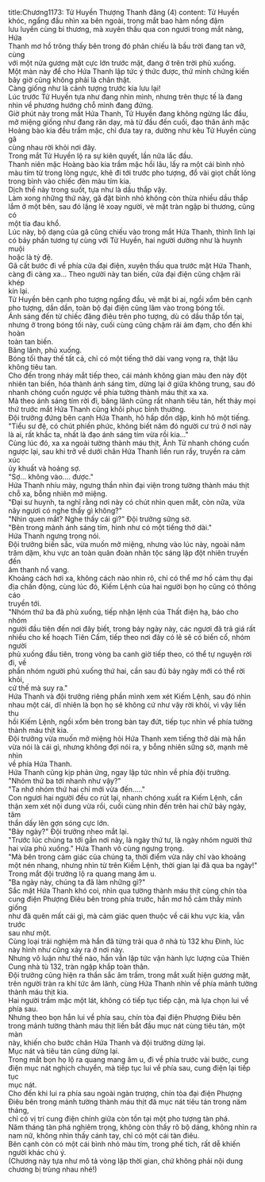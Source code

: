 title:Chương1173: Tử Huyền Thượng Thanh đăng (4)
content:
Tử Huyền khóc, ngẩng đầu nhìn xa bên ngoài, trong mắt bao hàm nồng đậm<br>lưu luyến cùng bi thương, mà xuyên thấu qua con ngươi trong mắt nàng, Hứa<br>Thanh mơ hồ trông thấy bên trong đó phản chiếu là bầu trời đang tan vỡ, cùng<br>với một nửa gương mặt cực lớn trước mặt, đang ở trên trời phủ xuống.<br>Một màn này để cho Hứa Thanh lập tức ý thức được, thứ mình chứng kiến<br>bây giờ cũng không phải là chân thật.<br>Càng giống như là cảnh tượng trước kia lưu lại!<br>Lúc trước Tử Huyền tựa như đang nhìn mình, nhưng trên thực tế là đang<br>nhìn về phương hướng chỗ mình đang đứng.<br>Giờ phút này trong mắt Hứa Thanh, Tử Huyền đang không ngừng lắc đầu,<br>mở miệng giống như đang răn dạy, mà từ đầu đến cuối, đạo thân ảnh mặc<br>Hoàng bào kia đều trầm mặc, chỉ đưa tay ra, dường như kêu Tử Huyền cùng gã<br>cùng nhau rời khỏi nơi đây.<br>Trong mắt Tử Huyền lộ ra sự kiên quyết, lần nữa lắc đầu.<br>Thanh niên mặc Hoàng bào kia trầm mặc hồi lâu, lấy ra một cái bình nhỏ<br>màu tím từ trong lòng ngực, khẽ đi tới trước pho tượng, đổ vài giọt chất lỏng<br>trong bình vào chiếc đèn màu tím kia.<br>Dịch thể này trong suốt, tựa như là dầu thắp vậy.<br>Làm xong những thứ này, gã đặt bình nhỏ không còn thừa nhiều dầu thắp<br>lắm ở một bên, sau đó lặng lẽ xoay người, vẻ mặt tràn ngập bi thương, cũng có<br>một tia đau khổ.<br>Lúc này, bộ dạng của gã cũng chiếu vào trong mắt Hứa Thanh, thình lình lại<br>có bảy phần tương tự cùng với Tử Huyền, hai người dường như là huynh muội<br>hoặc là tỷ đệ.<br>Gã cất bước đi về phía cửa đại điện, xuyên thấu qua trước mặt Hứa Thanh,<br>càng đi càng xa... Theo người này tan biến, cửa đại điện cũng chậm rãi khép<br>kín lại.<br>Tử Huyền bên cạnh pho tượng ngẩng đầu, vẻ mặt bi ai, ngồi xổm bên cạnh<br>pho tượng, dần dần, toàn bộ đại điện cũng lâm vào trong bóng tối.<br>Ánh sáng đến từ chiếc đăng điêu trên pho tượng, dù có dầu thắp tồn tại,<br>nhưng ở trong bóng tối này, cuối cùng cũng chậm rãi ảm đạm, cho đến khi hoàn<br>toàn tan biến.<br>Băng lãnh, phủ xuống.<br>Bóng tối thay thế tất cả, chỉ có một tiếng thở dài vang vọng ra, thật lâu<br>không tiêu tan.<br>Cho đến trong nháy mắt tiếp theo, cái mảnh không gian màu đen này đột<br>nhiên tan biến, hóa thành ánh sáng tím, dừng lại ở giữa không trung, sau đó<br>nhanh chóng cuốn ngược về phía tường thành máu thịt xa xa.<br>Mà theo ánh sáng tím rời đi, băng lãnh cũng rất nhanh tiêu tán, hết thảy mọi<br>thứ trước mắt Hứa Thanh cũng khôi phục bình thường.<br>Đội trưởng đứng bên cạnh Hứa Thanh, hô hấp dồn dập, kinh hô một tiếng.<br>"Tiểu sư đệ, có chút phiền phức, không biết năm đó người cư trú ở nơi này<br>là ai, rất khắc ta, nhất là đạo ánh sáng tím vừa rồi kia..."<br>Cùng lúc đó, xa xa ngoài tường thành máu thịt, Ảnh Tử nhanh chóng cuốn<br>ngược lại, sau khi trở về dưới chân Hứa Thanh liền run rẩy, truyền ra cảm xúc<br>ủy khuất và hoảng sợ.<br>"Sợ... không vào.... được."<br>Hứa Thanh nhíu mày, ngưng thần nhìn đại viện trong tường thành máu thịt<br>chỗ xa, bỗng nhiên mở miệng.<br>"Đại sư huynh, ta nghĩ rằng nơi này có chút nhìn quen mắt, còn nữa, vừa<br>nãy ngươi có nghe thấy gì không?"<br>"Nhìn quen mắt? Nghe thấy cái gì?" Đội trưởng sững sờ.<br>"Bên trong mảnh ánh sáng tím, hình như có một tiếng thở dài."<br>Hứa Thanh ngưng trọng nói.<br>Đội trưởng biến sắc, vừa muốn mở miệng, nhưng vào lúc này, ngoài năm<br>trăm dặm, khu vực an toàn quân đoàn nhân tộc sáng lập đột nhiên truyền đến<br>âm thanh nổ vang.<br>Khoảng cách hơi xa, không cách nào nhìn rõ, chỉ có thể mơ hồ cảm thụ đại<br>địa chấn động, cùng lúc đó, Kiếm Lệnh của hai người bọn họ cũng có thông cáo<br>truyền tới.<br>"Nhóm thứ ba đã phủ xuống, tiếp nhận lệnh của Thất điện hạ, báo cho nhóm<br>người đầu tiên đến nơi đây biết, trong bảy ngày này, các ngươi đã trả giá rất<br>nhiều cho kế hoạch Tiên Cấm, tiếp theo nơi đây có lẽ sẽ có biến cố, nhóm người<br>phủ xuống đầu tiên, trong vòng ba canh giờ tiếp theo, có thể tự nguyện rời đi, về<br>phần nhóm người phủ xuống thứ hai, cần sau đủ bảy ngày mới có thể rời khỏi,<br>cứ thế mà suy ra."<br>Hứa Thanh và đội trưởng riêng phần mình xem xét Kiếm Lệnh, sau đó nhìn<br>nhau một cái, dĩ nhiên là bọn họ sẽ không cứ như vậy rời khỏi, vì vậy liền thu<br>hồi Kiếm Lệnh, ngồi xổm bên trong bàn tay đứt, tiếp tục nhìn về phía tường<br>thành máu thịt kia.<br>Đội trưởng vừa muốn mở miệng hỏi Hứa Thanh xem tiếng thở dài mà hắn<br>vừa nói là cái gì, nhưng không đợi nói ra, y bỗng nhiên sững sờ, mạnh mẽ nhìn<br>về phía Hứa Thanh.<br>Hứa Thanh cũng kịp phản ứng, ngay lập tức nhìn về phía đội trưởng.<br>"Nhóm thứ ba tới nhanh như vậy?"<br>"Ta nhớ nhóm thứ hai chỉ mới vừa đến....."<br>Con ngươi hai người đều co rút lại, nhanh chóng xuất ra Kiếm Lệnh, cẩn<br>thận xem xét nội dung vừa rồi, cuối cùng nhìn đến trên hai chữ bảy ngày, tâm<br>thần dấy lên gợn sóng cực lớn.<br>"Bảy ngày?" Đội trưởng nheo mắt lại.<br>"Trước lúc chúng ta tới gần nơi này, là ngày thứ tư, là ngày nhóm người thứ<br>hai vừa phủ xuống." Hứa Thanh vô cùng ngưng trọng.<br>"Mà bên trong cảm giác của chúng ta, thời điểm vừa nãy chỉ vào khoảng<br>một nén nhang, nhưng nhìn từ trên Kiếm Lệnh, thời gian lại đã qua ba ngày!"<br>Trong mắt đội trưởng lộ ra quang mang âm u.<br>"Ba ngày này, chúng ta đã làm những gì?"<br>Sắc mặt Hứa Thanh khó coi, nhìn qua tường thành máu thịt cùng chín tòa<br>cung điện Phượng Điêu bên trong phía trước, hắn mơ hồ cảm thấy mình giống<br>như đã quên mất cái gì, mà cảm giác quen thuộc về cái khu vực kia, vẫn trước<br>sau như một.<br>Cùng loại trải nghiệm mà hắn đã từng trải qua ở nhà tù 132 khu Đinh, lúc<br>này hình như cũng xảy ra ở nơi này.<br>Nhưng vô luận như thế nào, hắn vẫn lập tức vận hành lực lượng của Thiên<br>Cung nhà tù 132, tràn ngập khắp toàn thân.<br>Đội trưởng cũng hiện ra thần sắc âm trầm, trong mắt xuất hiện gương mặt,<br>trên người tràn ra khí tức âm lãnh, cùng Hứa Thanh nhìn về phía mảnh tường<br>thành máu thịt kia.<br>Hai người trầm mặc một lát, không có tiếp tục tiếp cận, mà lựa chọn lui về<br>phía sau.<br>Nhưng theo bọn hắn lui về phía sau, chín tòa đại điện Phượng Điêu bên<br>trong mảnh tường thành máu thịt liền bắt đầu mục nát cùng tiêu tán, một màn<br>này, khiến cho bước chân Hứa Thanh và đội trưởng dừng lại.<br>Mục nát và tiêu tán cũng dừng lại.<br>Trong mắt bọn họ lộ ra quang mang âm u, đi về phía trước vài bước, cung<br>điện mục nát nghịch chuyển, mà tiếp tục lui về phía sau, cung điện lại tiếp tục<br>mục nát.<br>Cho đến khi lui ra phía sau ngoài ngàn trượng, chín tòa đại điện Phượng<br>Điêu bên trong mảnh tường thành máu thịt đã mục nát tiêu tán trong năm tháng,<br>chỉ có vị trí cung điện chính giữa còn tồn tại một pho tượng tàn phá.<br>Năm tháng tàn phá nghiêm trọng, không còn thấy rõ bộ dáng, không nhìn ra<br>nam nữ, không nhìn thấy cánh tay, chỉ có một cái tàn điêu.<br>Bên cạnh còn có một cái bình nhỏ màu tím, trong phế tích, rất dễ khiến<br>người khác chú ý.<br>(Chương này tựa như mô tả vòng lặp thời gian, chứ không phải nội dung<br>chương bị trùng nhau nhé!)